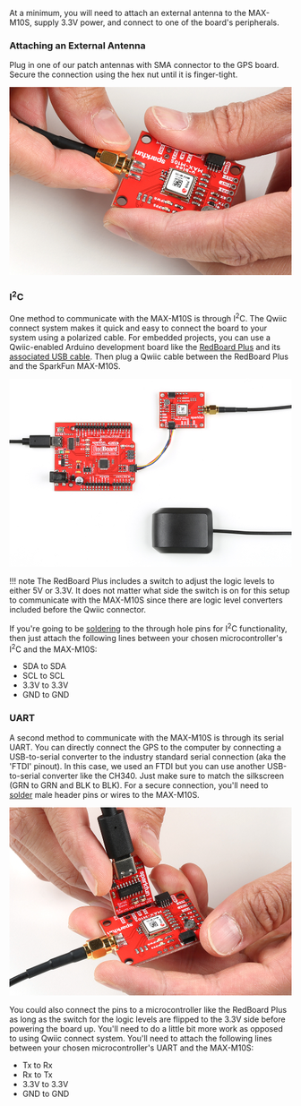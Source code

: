 At a minimum, you will need to attach an external antenna to the MAX-M10S, supply 3.3V power, and connect to one of the board's peripherals.

### Attaching an External Antenna

Plug in one of our patch antennas with SMA connector to the GPS board. Secure the connection using the hex nut until it is finger-tight.

<div class="center-block text-center"><a href="../assets/18037-SparkFun_GNSS_Receiver_Breakout_MAX-M10S_Qwiic_Antenna.jpg"><img src="../assets/18037-SparkFun_GNSS_Receiver_Breakout_MAX-M10S_Qwiic_Antenna.jpg" alt="Finger Tightening the SMA GPS Antenna to the MAX-M10S"></a></div>





### I<sup>2</sup>C

One method to communicate with the MAX-M10S is through I<sup>2</sup>C. The Qwiic connect system makes it quick and easy to connect the board to your system using a polarized cable. For embedded projects, you can use a Qwiic-enabled Arduino development board like the [RedBoard Plus](https://www.sparkfun.com/products/18158) and its [associated USB cable](https://www.sparkfun.com/products/15425). Then plug a Qwiic cable between the RedBoard Plus and the SparkFun MAX-M10S.

<div class="center-block text-center"><a href="../assets/18037-SparkFun_GNSS_Receiver_Breakout_-_MAX-M10S_Qwiic_RedBoard_Plus_Hookup.jpg"><img src="../assets/18037-SparkFun_GNSS_Receiver_Breakout_-_MAX-M10S_Qwiic_RedBoard_Plus_Hookup.jpg" alt="RedBoard Plus Connected to the MAX-M10S via Qwiic Cable"></a></div>

!!! note
    The RedBoard Plus includes a switch to adjust the logic levels to either 5V or 3.3V. It does not matter what side the switch is on for this setup to communicate with the MAX-M10S since there are logic level converters included before the Qwiic connector.

If you're going to be [soldering](https://learn.sparkfun.com/tutorials/how-to-solder-through-hole-soldering) to the through hole pins for I<sup>2</sup>C functionality, then just attach the following lines between your chosen microcontroller's I<sup>2</sup>C and the MAX-M10S:

* SDA to SDA
* SCL to SCL
* 3.3V to 3.3V
* GND to GND





### UART

A second method to communicate with the MAX-M10S is through its serial UART. You can directly connect the GPS to the computer by connecting a USB-to-serial converter to the industry standard serial connection (aka the 'FTDI' pinout). In this case, we used an FTDI but you can use another USB-to-serial converter like the CH340. Just make sure to match the silkscreen (GRN to GRN and BLK to BLK). For a secure connection, you&apos;ll need to [solder](https://learn.sparkfun.com/tutorials/how-to-solder-through-hole-soldering) male header pins or wires to the MAX-M10S.

<div class="center-block text-center"><a href="../assets/18037-SparkFun_GNSS_Receiver_Breakout_MAX-M10S_Qwiic_Serial_UART_u-blox.jpg"><img src="../assets/18037-SparkFun_GNSS_Receiver_Breakout_MAX-M10S_Qwiic_Serial_UART_u-blox.jpg" alt="USB-to-Serial Converter to MAX-M10S"></a></div>

You could also connect the pins to a microcontroller like the RedBoard Plus as long as the switch for the logic levels are flipped to the 3.3V side before powering the board up. You'll need to do a little bit more work as opposed to using Qwiic connect system. You'll need to attach the following lines between your chosen microcontroller's UART and the MAX-M10S:

* Tx to Rx
* Rx to Tx
* 3.3V to 3.3V
* GND to GND
